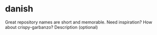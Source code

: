 # danish
Great repository names are short and memorable. Need inspiration? How about crispy-garbanzo?  Description (optional)
